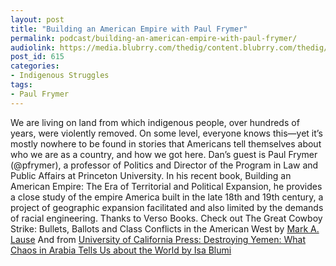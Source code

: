 ```yaml
---
layout: post
title: "Building an American Empire with Paul Frymer"
permalink: podcast/building-an-american-empire-with-paul-frymer/
audiolink: https://media.blubrry.com/thedig/content.blubrry.com/thedig/The_Dig_-_EP_85_-_Frymer.mp3
post_id: 615
categories: 
- Indigenous Struggles
tags: 
- Paul Frymer
---
```


We are living on land from which indigenous people, over hundreds of years, were violently removed. On some level, everyone knows this—yet it’s mostly nowhere to be found in stories that Americans tell themselves about who we are as a country, and how we got here. Dan’s guest is Paul Frymer (@pfrymer), a professor of Politics and Director of the Program in Law and Public Affairs at Princeton University. In his recent book, Building an American Empire: The Era of Territorial and Political Expansion, he provides a close study of the empire America built in the late 18th and 19th century, a project of geographic expansion facilitated and also limited by the demands of racial engineering. Thanks to Verso Books. Check out The Great Cowboy Strike: Bullets, Ballots and Class Conflicts in the American West by [Mark A. Lause](versobooks.com/books/2592-the-great-cowboy-strike) And from [University of California Press: Destroying Yemen: What Chaos in Arabia Tells Us about the World by Isa Blumi](ucpress.edu/book.php?isbn=9780520296145)

 